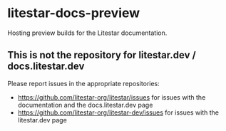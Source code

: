 # litestar-docs-preview

Hosting preview builds for the Litestar documentation.

## This is not the repository for litestar.dev / docs.litestar.dev

Please report issues in the appropriate repositories:

- https://github.com/litestar-org/litestar/issues for issues with the documentation and the docs.litestar.dev page
- https://github.com/litestar-org/litestar-dev/issues for issues with the litestar.dev page
